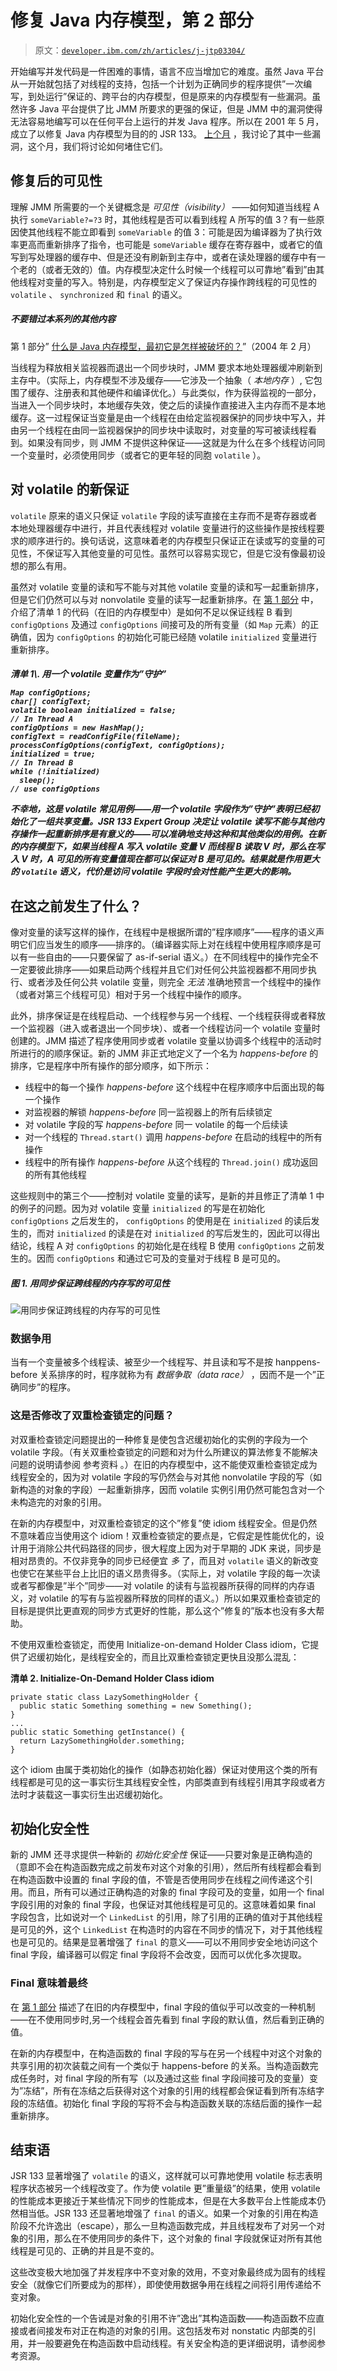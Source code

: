 # 修复 Java 内存模型，第 2 部分

> 原文：[`developer.ibm.com/zh/articles/j-jtp03304/`](https://developer.ibm.com/zh/articles/j-jtp03304/)

开始编写并发代码是一件困难的事情，语言不应当增加它的难度。虽然 Java 平台从一开始就包括了对线程的支持，包括一个计划为正确同步的程序提供”一次编写，到处运行”保证的、跨平台的内存模型，但是原来的内存模型有一些漏洞。虽然许多 Java 平台提供了比 JMM 所要求的更强的保证，但是 JMM 中的漏洞使得无法容易地编写可以在任何平台上运行的并发 Java 程序。所以在 2001 年 5 月，成立了以修复 Java 内存模型为目的的 JSR 133。 [上个月](https://www.ibm.com/developerworks/cn/java/j-jtp02244/) ，我讨论了其中一些漏洞，这个月，我们将讨论如何堵住它们。

## 修复后的可见性

理解 JMM 所需要的一个关键概念是 *可见性（visibility）* ——如何知道当线程 A 执行 `someVariable?=?3` 时，其他线程是否可以看到线程 A 所写的值 3？有一些原因使其他线程不能立即看到 `someVariable` 的值 3：可能是因为编译器为了执行效率更高而重新排序了指令，也可能是 `someVariable` 缓存在寄存器中，或者它的值写到写处理器的缓存中、但是还没有刷新到主存中，或者在读处理器的缓存中有一个老的（或者无效的）值。内存模型决定什么时候一个线程可以可靠地”看到”由其他线程对变量的写入。特别是，内存模型定义了保证内存操作跨线程的可见性的 `volatile` 、 `synchronized` 和 `final` 的语义。

##### 不要错过本系列的其他内容

第 1 部分” [什么是 Java 内存模型，最初它是怎样被破坏的？](https://www.ibm.com/developerworks/cn/java/j-jtp02244/)”（2004 年 2 月）

当线程为释放相关监视器而退出一个同步块时，JMM 要求本地处理器缓冲刷新到主存中。（实际上，内存模型不涉及缓存——它涉及一个抽象（ *本地内存* ）, 它包围了缓存、注册表和其他硬件和编译优化。）与此类似，作为获得监视的一部分，当进入一个同步块时，本地缓存失效，使之后的读操作直接进入主内存而不是本地缓存。这一过程保证当变量是由一个线程在由给定监视器保护的同步块中写入，并由另一个线程在由同一监视器保护的同步块中读取时，对变量的写可被读线程看到。如果没有同步，则 JMM 不提供这种保证——这就是为什么在多个线程访问同一个变量时，必须使用同步（或者它的更年轻的同胞 `volatile` ）。

## 对 volatile 的新保证

`volatile` 原来的语义只保证 `volatile` 字段的读写直接在主存而不是寄存器或者本地处理器缓存中进行，并且代表线程对 volatile 变量进行的这些操作是按线程要求的顺序进行的。换句话说，这意味着老的内存模型只保证正在读或写的变量的可见性，不保证写入其他变量的可见性。虽然可以容易实现它，但是它没有像最初设想的那么有用。

虽然对 volatile 变量的读和写不能与对其他 volatile 变量的读和写一起重新排序，但是它们仍然可以与对 nonvolatile 变量的读写一起重新排序。在 [第 1 部分](https://www.ibm.com/developerworks/cn/java/j-jtp02244/) 中，介绍了清单 1 的代码（在旧的内存模型中）是如何不足以保证线程 B 看到 `configOptions` 及通过 `configOptions` 间接可及的所有变量（如 `Map` 元素）的正确值，因为 `configOptions` 的初始化可能已经随 volatile `initialized` 变量进行重新排序。

<h5 id=”清单-1-用一个-volatile-变量作为” 守护”>清单 1\. 用一个 volatile 变量作为”守护”

```
Map configOptions;
char[] configText;
volatile boolean initialized = false;
// In Thread A
configOptions = new HashMap();
configText = readConfigFile(fileName);
processConfigOptions(configText, configOptions);
initialized = true;
// In Thread B
while (!initialized)
  sleep();
// use configOptions 
```

不幸地，这是 volatile 常见用例——用一个 volatile 字段作为”守护”表明已经初始化了一组共享变量。JSR 133 Expert Group 决定让 volatile 读写不能与其他内存操作一起重新排序是有意义的——可以准确地支持这种和其他类似的用例。在新的内存模型下，如果当线程 A 写入 volatile 变量 V 而线程 B 读取 V 时，那么在写入 V 时，A 可见的所有变量值现在都可以保证对 B 是可见的。结果就是作用更大的 `volatile` 语义，代价是访问 volatile 字段时会对性能产生更大的影响。

## 在这之前发生了什么？

像对变量的读写这样的操作，在线程中是根据所谓的”程序顺序”——程序的语义声明它们应当发生的顺序——排序的。（编译器实际上对在线程中使用程序顺序是可以有一些自由的——只要保留了 as-if-serial 语义。）在不同线程中的操作完全不一定要彼此排序——如果启动两个线程并且它们对任何公共监视器都不用同步执行、或者涉及任何公共 volatile 变量，则完全 *无法* 准确地预言一个线程中的操作（或者对第三个线程可见）相对于另一个线程中操作的顺序。

此外，排序保证是在线程启动、一个线程参与另一个线程、一个线程获得或者释放一个监视器（进入或者退出一个同步块）、或者一个线程访问一个 volatile 变量时创建的。JMM 描述了程序使用同步或者 volatile 变量以协调多个线程中的活动时所进行的的顺序保证。新的 JMM 非正式地定义了一个名为 *happens-before* 的排序，它是程序中所有操作的部分顺序，如下所示：

*   线程中的每一个操作 *happens-before* 这个线程中在程序顺序中后面出现的每一个操作
*   对监视器的解锁 *happens-before* 同一监视器上的所有后续锁定
*   对 volatile 字段的写 *happens-before* 同一 volatile 的每一个后续读
*   对一个线程的 `Thread.start()` 调用 *happens-before* 在启动的线程中的所有操作
*   线程中的所有操作 *happens-before* 从这个线程的 `Thread.join()` 成功返回的所有其他线程

这些规则中的第三个——控制对 volatile 变量的读写，是新的并且修正了清单 1 中的例子的问题。因为对 volatile 变量 `initialized` 的写是在初始化 `configOptions` 之后发生的， `configOptions` 的使用是在 `initialized` 的读后发生的，而对 `initialized` 的读是在对 `initialized` 的写后发生的，因此可以得出结论，线程 A 对 `configOptions` 的初始化是在线程 B 使用 `configOptions` 之前发生的。因而 `configOptions` 和通过它可及的变量对于线程 B 是可见的。

##### 图 1\. 用同步保证跨线程的内存写的可见性

![用同步保证跨线程的内存写的可见性](img/0cef64fd427a0c49f5cb3e87fcb81815.png)

### 数据争用

当有一个变量被多个线程读、被至少一个线程写、并且读和写不是按 hanppens-before 关系排序的时，程序就称为有 *数据争取（data race）* ，因而不是一个”正确同步”的程序。

### 这是否修改了双重检查锁定的问题？

对双重检查锁定问题提出的一种修复是使包含迟缓初始化的实例的字段为一个 volatile 字段。（有关双重检查锁定的问题和对为什么所建议的算法修复不能解决问题的说明请参阅 参考资料 。）在旧的内存模型中，这不能使双重检查锁定成为线程安全的，因为对 volatile 字段的写仍然会与对其他 nonvolatile 字段的写（如新构造的对象的字段）一起重新排序，因而 volatile 实例引用仍然可能包含对一个未构造完的对象的引用。

在新的内存模型中，对双重检查锁定的这个”修复”使 idiom 线程安全。但是仍然不意味着应当使用这个 idiom！双重检查锁定的要点是，它假定是性能优化的，设计用于消除公共代码路径的同步，很大程度上因为对于早期的 JDK 来说，同步是相对昂贵的。不仅非竞争的同步已经便宜 *多* 了，而且对 `volatile` 语义的新改变也使它在某些平台上比旧的语义昂贵得多。（实际上，对 volatile 字段的每一次读或者写都像是”半个”同步——对 volatile 的读有与监视器所获得的同样的内存语义，对 volatile 的写有与监视器所释放的同样的语义。）所以如果双重检查锁定的目标是提供比更直观的同步方式更好的性能，那么这个”修复的”版本也没有多大帮助。

不使用双重检查锁定，而使用 Initialize-on-demand Holder Class idiom，它提供了迟缓初始化，是线程安全的，而且比双重检查锁定更快且没那么混乱：

**清单 2\. Initialize-On-Demand Holder Class idiom**

```
private static class LazySomethingHolder {
  public static Something something = new Something();
}
...
public static Something getInstance() {
  return LazySomethingHolder.something;
} 
```

这个 idiom 由属于类初始化的操作（如静态初始化器）保证对使用这个类的所有线程都是可见的这一事实衍生其线程安全性，内部类直到有线程引用其字段或者方法时才装载这一事实衍生出迟缓初始化。

## 初始化安全性

新的 JMM 还寻求提供一种新的 *初始化安全性* 保证——只要对象是正确构造的（意即不会在构造函数完成之前发布对这个对象的引用），然后所有线程都会看到在构造函数中设置的 final 字段的值，不管是否使用同步在线程之间传递这个引用。而且，所有可以通过正确构造的对象的 final 字段可及的变量，如用一个 final 字段引用的对象的 final 字段，也保证对其他线程是可见的。这意味着如果 final 字段包含，比如说对一个 `LinkedList` 的引用，除了引用的正确的值对于其他线程是可见的外，这个 `LinkedList` 在构造时的内容在不同步的情况下，对于其他线程也是可见的。结果是显著增强了 `final` 的意义——可以不用同步安全地访问这个 final 字段，编译器可以假定 final 字段将不会改变，因而可以优化多次提取。

### Final 意味着最终

在 [第 1 部分](https://www.ibm.com/developerworks/cn/java/j-jtp02244/) 描述了在旧的内存模型中，final 字段的值似乎可以改变的一种机制——在不使用同步时,另一个线程会首先看到 final 字段的默认值，然后看到正确的值。

在新的内存模型中，在构造函数的 final 字段的写与在另一个线程中对这个对象的共享引用的初次装载之间有一个类似于 happens-before 的关系。当构造函数完成任务时，对 final 字段的所有写（以及通过这些 final 字段间接可及的变量）变为”冻结”，所有在冻结之后获得对这个对象的引用的线程都会保证看到所有冻结字段的冻结值。初始化 final 字段的写将不会与构造函数关联的冻结后面的操作一起重新排序。

## 结束语

JSR 133 显著增强了 `volatile` 的语义，这样就可以可靠地使用 volatile 标志表明程序状态被另一个线程改变了。作为使 volatile 更”重量级”的结果，使用 volatile 的性能成本更接近于某些情况下同步的性能成本，但是在大多数平台上性能成本仍然相当低。JSR 133 还显著地增强了 `final` 的语义。如果一个对象的引用在构造阶段不允许逸出（escape），那么一旦构造函数完成，并且线程发布了对另一个对象的引用，那么在不使用同步的条件下，这个对象的 final 字段就保证对所有其他线程是可见的、正确的并且是不变的。

这些改变极大地加强了并发程序中不变对象的效用，不变对象最终成为固有的线程安全（就像它们所要成为的那样），即使使用数据争用在线程之间将引用传递给不变对象。

初始化安全性的一个告诫是对象的引用不许”逸出”其构造函数——构造函数不应直接或者间接发布对正在构造的对象的引用。这包括发布对 nonstatic 内部类的引用，并一般要避免在构造函数中启动线程。有关安全构造的更详细说明，请参阅参考资源。